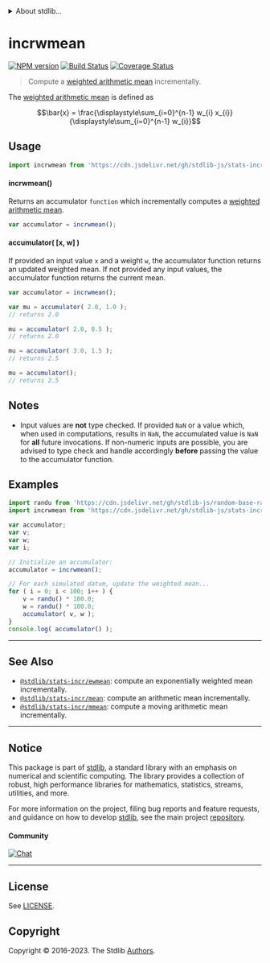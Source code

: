 <!--

@license Apache-2.0

Copyright (c) 2019 The Stdlib Authors.

Licensed under the Apache License, Version 2.0 (the "License");
you may not use this file except in compliance with the License.
You may obtain a copy of the License at

   http://www.apache.org/licenses/LICENSE-2.0

Unless required by applicable law or agreed to in writing, software
distributed under the License is distributed on an "AS IS" BASIS,
WITHOUT WARRANTIES OR CONDITIONS OF ANY KIND, either express or implied.
See the License for the specific language governing permissions and
limitations under the License.

-->


<details>
  <summary>
    About stdlib...
  </summary>
  <p>We believe in a future in which the web is a preferred environment for numerical computation. To help realize this future, we've built stdlib. stdlib is a standard library, with an emphasis on numerical and scientific computation, written in JavaScript (and C) for execution in browsers and in Node.js.</p>
  <p>The library is fully decomposable, being architected in such a way that you can swap out and mix and match APIs and functionality to cater to your exact preferences and use cases.</p>
  <p>When you use stdlib, you can be absolutely certain that you are using the most thorough, rigorous, well-written, studied, documented, tested, measured, and high-quality code out there.</p>
  <p>To join us in bringing numerical computing to the web, get started by checking us out on <a href="https://github.com/stdlib-js/stdlib">GitHub</a>, and please consider <a href="https://opencollective.com/stdlib">financially supporting stdlib</a>. We greatly appreciate your continued support!</p>
</details>

# incrwmean

[![NPM version][npm-image]][npm-url] [![Build Status][test-image]][test-url] [![Coverage Status][coverage-image]][coverage-url] <!-- [![dependencies][dependencies-image]][dependencies-url] -->

> Compute a [weighted arithmetic mean][weighted-arithmetic-mean] incrementally.

<section class="intro">

The [weighted arithmetic mean][weighted-arithmetic-mean] is defined as

<!-- <equation class="equation" label="eq:weighted_arithmetic_mean" align="center" raw="\bar{x} = \frac{\displaystyle\sum_{i=0}^{n-1} w_{i} x_{i}}{\displaystyle\sum_{i=0}^{n-1} w_{i}}" alt="Equation for the weighted arithmetic mean."> -->

```math
\bar{x} = \frac{\displaystyle\sum_{i=0}^{n-1} w_{i} x_{i}}{\displaystyle\sum_{i=0}^{n-1} w_{i}}
```

<!-- <div class="equation" align="center" data-raw-text="\bar{x} = \frac{\displaystyle\sum_{i=0}^{n-1} w_{i} x_{i}}{\displaystyle\sum_{i=0}^{n-1} w_{i}}" data-equation="eq:weighted_arithmetic_mean">
    <img src="https://cdn.jsdelivr.net/gh/stdlib-js/stdlib@adbea9806383f70c982e3191475c874efba1296b/lib/node_modules/@stdlib/stats/incr/wmean/docs/img/equation_weighted_arithmetic_mean.svg" alt="Equation for the weighted arithmetic mean.">
    <br>
</div> -->

<!-- </equation> -->

</section>

<!-- /.intro -->



<section class="usage">

## Usage

```javascript
import incrwmean from 'https://cdn.jsdelivr.net/gh/stdlib-js/stats-incr-wmean@deno/mod.js';
```

#### incrwmean()

Returns an accumulator `function` which incrementally computes a [weighted arithmetic mean][weighted-arithmetic-mean].

```javascript
var accumulator = incrwmean();
```

#### accumulator( \[x, w] )

If provided an input value `x` and a weight `w`, the accumulator function returns an updated weighted mean. If not provided any input values, the accumulator function returns the current mean.

```javascript
var accumulator = incrwmean();

var mu = accumulator( 2.0, 1.0 );
// returns 2.0

mu = accumulator( 2.0, 0.5 );
// returns 2.0

mu = accumulator( 3.0, 1.5 );
// returns 2.5

mu = accumulator();
// returns 2.5
```

</section>

<!-- /.usage -->

<section class="notes">

## Notes

-   Input values are **not** type checked. If provided `NaN` or a value which, when used in computations, results in `NaN`, the accumulated value is `NaN` for **all** future invocations. If non-numeric inputs are possible, you are advised to type check and handle accordingly **before** passing the value to the accumulator function.

</section>

<!-- /.notes -->

<section class="examples">

## Examples

<!-- eslint no-undef: "error" -->

```javascript
import randu from 'https://cdn.jsdelivr.net/gh/stdlib-js/random-base-randu@deno/mod.js';
import incrwmean from 'https://cdn.jsdelivr.net/gh/stdlib-js/stats-incr-wmean@deno/mod.js';

var accumulator;
var v;
var w;
var i;

// Initialize an accumulator:
accumulator = incrwmean();

// For each simulated datum, update the weighted mean...
for ( i = 0; i < 100; i++ ) {
    v = randu() * 100.0;
    w = randu() * 100.0;
    accumulator( v, w );
}
console.log( accumulator() );
```

</section>

<!-- /.examples -->

<!-- Section for related `stdlib` packages. Do not manually edit this section, as it is automatically populated. -->

<section class="related">

* * *

## See Also

-   <span class="package-name">[`@stdlib/stats-incr/ewmean`][@stdlib/stats/incr/ewmean]</span><span class="delimiter">: </span><span class="description">compute an exponentially weighted mean incrementally.</span>
-   <span class="package-name">[`@stdlib/stats-incr/mean`][@stdlib/stats/incr/mean]</span><span class="delimiter">: </span><span class="description">compute an arithmetic mean incrementally.</span>
-   <span class="package-name">[`@stdlib/stats-incr/mmean`][@stdlib/stats/incr/mmean]</span><span class="delimiter">: </span><span class="description">compute a moving arithmetic mean incrementally.</span>

</section>

<!-- /.related -->

<!-- Section for all links. Make sure to keep an empty line after the `section` element and another before the `/section` close. -->


<section class="main-repo" >

* * *

## Notice

This package is part of [stdlib][stdlib], a standard library with an emphasis on numerical and scientific computing. The library provides a collection of robust, high performance libraries for mathematics, statistics, streams, utilities, and more.

For more information on the project, filing bug reports and feature requests, and guidance on how to develop [stdlib][stdlib], see the main project [repository][stdlib].

#### Community

[![Chat][chat-image]][chat-url]

---

## License

See [LICENSE][stdlib-license].


## Copyright

Copyright &copy; 2016-2023. The Stdlib [Authors][stdlib-authors].

</section>

<!-- /.stdlib -->

<!-- Section for all links. Make sure to keep an empty line after the `section` element and another before the `/section` close. -->

<section class="links">

[npm-image]: http://img.shields.io/npm/v/@stdlib/stats-incr-wmean.svg
[npm-url]: https://npmjs.org/package/@stdlib/stats-incr-wmean

[test-image]: https://github.com/stdlib-js/stats-incr-wmean/actions/workflows/test.yml/badge.svg?branch=v0.1.1
[test-url]: https://github.com/stdlib-js/stats-incr-wmean/actions/workflows/test.yml?query=branch:v0.1.1

[coverage-image]: https://img.shields.io/codecov/c/github/stdlib-js/stats-incr-wmean/main.svg
[coverage-url]: https://codecov.io/github/stdlib-js/stats-incr-wmean?branch=main

<!--

[dependencies-image]: https://img.shields.io/david/stdlib-js/stats-incr-wmean.svg
[dependencies-url]: https://david-dm.org/stdlib-js/stats-incr-wmean/main

-->

[chat-image]: https://img.shields.io/gitter/room/stdlib-js/stdlib.svg
[chat-url]: https://app.gitter.im/#/room/#stdlib-js_stdlib:gitter.im

[stdlib]: https://github.com/stdlib-js/stdlib

[stdlib-authors]: https://github.com/stdlib-js/stdlib/graphs/contributors

[umd]: https://github.com/umdjs/umd
[es-module]: https://developer.mozilla.org/en-US/docs/Web/JavaScript/Guide/Modules

[deno-url]: https://github.com/stdlib-js/stats-incr-wmean/tree/deno
[umd-url]: https://github.com/stdlib-js/stats-incr-wmean/tree/umd
[esm-url]: https://github.com/stdlib-js/stats-incr-wmean/tree/esm
[branches-url]: https://github.com/stdlib-js/stats-incr-wmean/blob/main/branches.md

[stdlib-license]: https://raw.githubusercontent.com/stdlib-js/stats-incr-wmean/main/LICENSE

[weighted-arithmetic-mean]: https://en.wikipedia.org/wiki/Weighted_arithmetic_mean

<!-- <related-links> -->

[@stdlib/stats/incr/ewmean]: https://github.com/stdlib-js/stats-incr-ewmean/tree/deno

[@stdlib/stats/incr/mean]: https://github.com/stdlib-js/stats-incr-mean/tree/deno

[@stdlib/stats/incr/mmean]: https://github.com/stdlib-js/stats-incr-mmean/tree/deno

<!-- </related-links> -->

</section>

<!-- /.links -->
